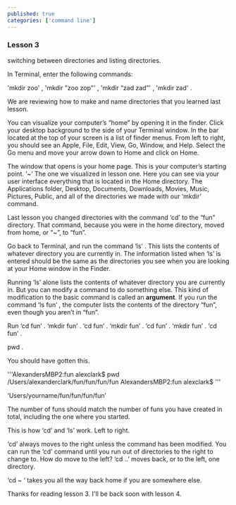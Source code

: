 ```yaml
---
published: true
categories: ['command line']
---
```


### Lesson 3
switching between directories and listing directories. 

In Terminal, enter the following commands:

'mkdir zoo' , 'mkdir "zoo zop"' , 'mkdir “zad zad”' , 'mkdir zad' .

We are reviewing how to make and name directories that you learned last lesson.

You can visualize your computer’s “home” by opening it in the finder. Click your desktop background to the side of your Terminal window. In the bar located at the top of your screen is a list of finder menus. From left to right, you should see an Apple, File, Edit, View, Go, Window, and Help. Select the Go menu and move your arrow down to Home and click on Home.

The window that opens is your home page. This is your computer’s starting point. ‘~’ The one we visualized in lesson one. Here you can see via your user interface everything that is located in the Home directory. The Applications folder, Desktop, Documents, Downloads, Movies, Music, Pictures, Public, and all of the directories we made with our ‘mkdir’ command. 

Last lesson you changed directories with the command ‘cd’ to the “fun” directory. That command, because you were in the home directory, moved from home, or “~”, to “fun”. 

Go back to Terminal, and run the command ‘ls’ . This lists the contents of whatever directory you are currently in. The information listed when ‘ls’ is entered should be the same as the directories you see when you are looking at your Home window in the Finder.

Running ‘ls’ alone lists the contents of whatever directory you are currently in. But you can modify a command to do something else.  This kind of modification to the basic command is called an **argument**. If you run the command ‘ls fun’ , the computer lists the contents of the directory “fun”, even though you aren’t in “fun”.

Run ‘cd fun’ . ‘mkdir fun’ . ‘cd fun’ . ‘mkdir fun’ . ‘cd fun’ . ‘mkdir fun’ . ‘cd fun’ . 

pwd .


You should have gotten this. 

'''AlexandersMBP2:fun alexclark$ pwd 
/Users/alexanderclark/fun/fun/fun/fun 
AlexandersMBP2:fun alexclark$
'''

‘Users/yourname/fun/fun/fun/fun’

The number of funs should match the number of funs you have created in total, including the one where you started.

This is how ‘cd’ and ‘ls’ work. Left to right.

‘cd’ always moves to the right unless the command has been modified. You can run the ‘cd’ command until you run out of directories to the right to change to. How do move to the left? ‘cd ..’ moves back, or to the left, one directory. 

‘cd ~ ‘ takes you all the way back home if you are somewhere else.

Thanks for reading lesson 3. I'll be back soon with lesson 4. 



